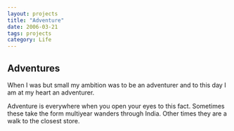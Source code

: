 ```yaml
---
layout: projects
title: "Adventure" 
date: 2006-03-21 
tags: projects 
category: Life 
---
```


## Adventures

When I was but small my ambition was to be an adventurer and to this day I am at my heart an adventurer.

Adventure is everywhere when you open your eyes to this fact. Sometimes these take the form multiyear wanders through India. Other times they are a walk to the closest store.
